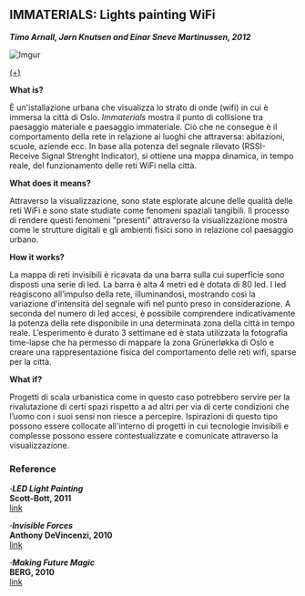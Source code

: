 ## IMMATERIALS: Lights painting WiFi ##
**_Timo Arnall, Jørn Knutsen and Einar Sneve Martinussen, 2012_**

![Imgur](http://i.imgur.com/kccJrGA.jpg)

[(+)](https://vimeo.com/20412632)

**What is?**

È un'istallazione urbana che visualizza lo strato di onde (wifi) in cui è immersa la città di Oslo. _Immaterials_ mostra il punto di collisione tra paesaggio materiale e paesaggio immateriale. Ciò che ne consegue è il comportamento della rete in relazione ai luoghi che attraversa: abitazioni, scuole, aziende ecc. In base alla potenza del segnale rilevato (RSSI- Receive Signal Strenght Indicator), si ottiene una mappa dinamica, in tempo reale, del funzionamento delle reti WiFi nella città.

**What does it means?**

Attraverso la visualizzazione, sono state esplorate alcune delle qualità delle reti WiFi e sono state studiate come fenomeni spaziali tangibili. Il processo di rendere questi fenomeni "presenti" attraverso la visualizzazione mostra come le strutture digitali e gli ambienti fisici sono in relazione col paesaggio urbano.

**How it works?**

La mappa di reti invisibili è ricavata da una barra sulla cui superficie sono disposti una serie di led.
La barra è alta 4 metri ed è dotata di 80 led. I led reagiscono all’impulso della rete, illuminandosi, mostrando così la variazione d'intensità del segnale wifi nel punto preso in considerazione. A seconda del numero di led accesi, è possibile comprendere indicativamente la potenza della rete disponibile in una determinata zona della città in tempo reale. 
L’esperimento è durato 3 settimane ed è stata utilizzata la fotografia time-lapse che ha permesso di mappare la zona Grünerløkka di Oslo e creare una rappresentazione fisica del comportamento delle reti wifi, sparse per la città.

**What if?**

Progetti di scala urbanistica come in questo caso potrebbero servire per la rivalutazione di certi spazi rispetto a 
ad altri per via di certe condizioni che l’uomo con i suoi sensi non riesce a percepire. Ispirazioni di questo tipo possono essere collocate all'interno di progetti in cui tecnologie invisibili e complesse possono essere contestualizzate e comunicate attraverso la visualizzazione.

### Reference ##

**_·LED Light Painting_** </br>
**Scott-Bott, 2011** </br>
[link](http://scott-bot.com/led-light-painting/)

**_·Invisible Forces_** </br>
**Anthony DeVincenzi, 2010** </br>
[link](http://cargocollective.com/thinkwithdesign/INVISIBLE-FORCES)

**_·Making Future Magic_** </br>
**BERG, 2010** </br>
[link](http://berglondon.com/projects/magic/)





